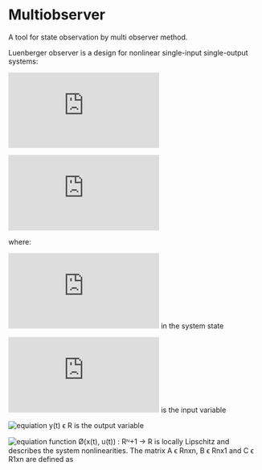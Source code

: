 # Multiobserver
A tool for state observation by multi observer method.

Luenberger observer is  a design for nonlinear single-input single-output systems:

![equiation](http://latex.codecogs.com/gif.latex?%5Cfrac%7B%5Cmathrm%7Bd%7D%20x%28t%29%7D%7B%5Cmathrm%7Bd%7D%20t%7D%3D%20Ax%28t%29&plus;B%5Cphi%20%28x%28t%29%2Cu%28t%29%29)

![equiation](http://latex.codecogs.com/gif.latex?y%28t%29%3DCx%28t%29)


where:

![equiation](http://latex.codecogs.com/gif.latex?x%28t%29%5Cin%20R%5E%7BN%7D) in the system state

![equiation](http://latex.codecogs.com/gif.latex?u%28t%29%5Cin%20R) is the input variable

![equiation]() y(t) ϵ R is the output variable

![equiation]() function Ø(x(t), u(t)) : Rᴺ+1 → R is locally Lipschitz and describes the system nonlinearities.
The matrix A ϵ Rnxn, B ϵ Rnx1 and C ϵ R1xn are defined as
